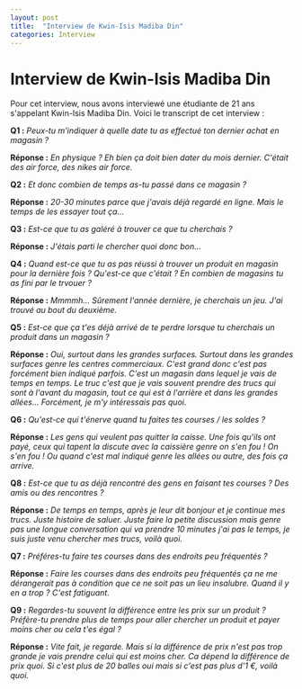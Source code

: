 ```yaml
---
layout: post
title:  "Interview de Kwin-Isis Madiba Din"
categories: Interview
---
```


# Interview de Kwin-Isis Madiba Din

Pour cet interview, nous avons interviewé une étudiante de 21
ans s'appelant Kwin-Isis Madiba Din. Voici le transcript de cet
interview :

**Q1 :** *Peux-tu m'indiquer à quelle date tu as effectué 
ton dernier achat en magasin ?*

**Réponse :** *En physique ? Eh bien ça doit bien dater du mois
dernier. C'était des air force, des nikes air force.*

**Q2 :** *Et donc combien de temps as-tu passé dans ce 
magasin ?*

**Réponse :** *20-30 minutes parce que j'avais déjà regardé en
ligne. Mais le temps de les essayer tout ça...*

**Q3 :** *Est-ce que tu as galéré à trouver ce que tu 
cherchais ?*

**Réponse :** *J'étais parti le chercher quoi donc bon...*

**Q4 :** *Quand est-ce que tu as pas réussi à trouver un produit en
magasin pour la dernière fois ? Qu'est-ce que c'était ? En combien
de magasins tu as fini par le trvouer ?*

**Réponse :** *Mmmmh... Sûrement l'année dernière, je cherchais un jeu.
J'ai trouvé au bout du deuxième.*

**Q5 :** *Est-ce que ça t'es déjà arrivé de te perdre lorsque
tu cherchais un produit dans un magasin ?*

**Réponse :** *Oui, surtout dans les grandes surfaces. Surtout dans les
grandes surfaces genre les centres commerciaux. C'est grand donc c'est pas
forcément bien indiqué parfois. C'est un magasin dans lequel je vais de temps
en temps. Le truc c'est que je vais souvent prendre des trucs qui sont à
l'avant du magasin, tout ce qui est à l'arrière et dans les grandes allées...
Forcément, je m'y intéressais pas quoi.*

**Q6 :** *Qu'est-ce qui t'énerve quand tu faites tes courses /
 les soldes ?*

**Réponse :** *Les gens qui veulent pas quitter la caisse. Une fois qu'ils ont
payé, ceux qui tapent la discute avec la caissière genre on s'en fou ! On s'en
 fou ! Ou quand c'est mal indiqué genre les allées ou autre, des fois ça arrive.*

**Q8 :** *Est-ce que tu as déjà rencontré des gens en faisant tes
courses ? Des amis ou des rencontres ?*

**Réponse :** *De temps en temps, après je leur dit bonjour et je continue mes
trucs. Juste histoire de saluer. Juste faire la petite discussion mais genre 
pas une longue conversation qui va prendre 10 minutes j'ai pas le temps, je 
suis juste venu chercher mes trucs, voilà quoi.*

**Q7 :** *Préféres-tu faire tes courses dans des endroits peu
fréquentés ?*

**Réponse :** *Faire les courses dans des endroits peu fréquentés ça ne me
dérangerait pas à condition que ce ne soit pas un lieu insalubre. Quand il y en
a trop ? C'est fatiguant.*

**Q9 :** *Regardes-tu souvent la différence entre les prix sur un
produit ? Préfère-tu prendre plus de temps pour aller chercher un
produit et payer moins cher ou cela t'es égal ?*

**Réponse :** *Vite fait, je regarde. Mais si la différence de prix n'est pas
trop grande je vais prendre celui qui est moins cher. Ca dépend la différence 
de prix quoi. Si c'est plus de 20 balles oui mais si c'est pas plus d'1 €, voilà
quoi.*